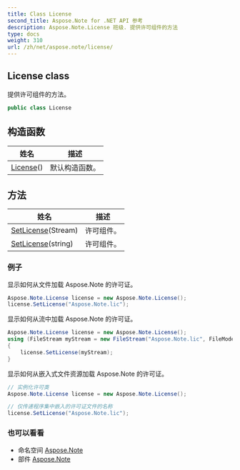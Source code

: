 ```yaml
---
title: Class License
second_title: Aspose.Note for .NET API 参考
description: Aspose.Note.License 班级. 提供许可组件的方法
type: docs
weight: 310
url: /zh/net/aspose.note/license/
---
```

## License class

提供许可组件的方法。

```csharp
public class License
```

## 构造函数

| 姓名 | 描述 |
| --- | --- |
| [License](license/)() | 默认构造函数。 |

## 方法

| 姓名 | 描述 |
| --- | --- |
| [SetLicense](../../aspose.note/license/setlicense/#setlicense)(Stream) | 许可组件。 |
| [SetLicense](../../aspose.note/license/setlicense/#setlicense_1)(string) | 许可组件。 |

### 例子

显示如何从文件加载 Aspose.Note 的许可证。

```csharp
Aspose.Note.License license = new Aspose.Note.License();
license.SetLicense("Aspose.Note.lic");
```

显示如何从流中加载 Aspose.Note 的许可证。

```csharp
Aspose.Note.License license = new Aspose.Note.License();
using (FileStream myStream = new FileStream("Aspose.Note.lic", FileMode.Open))
{
    license.SetLicense(myStream);
}
```

显示如何从嵌入式文件资源加载 Aspose.Note 的许可证。

```csharp
// 实例化许可类
Aspose.Note.License license = new Aspose.Note.License();

// 仅传递程序集中嵌入的许可证文件的名称
license.SetLicense("Aspose.Note.lic");
```

### 也可以看看

* 命名空间 [Aspose.Note](../../aspose.note/)
* 部件 [Aspose.Note](../../)


